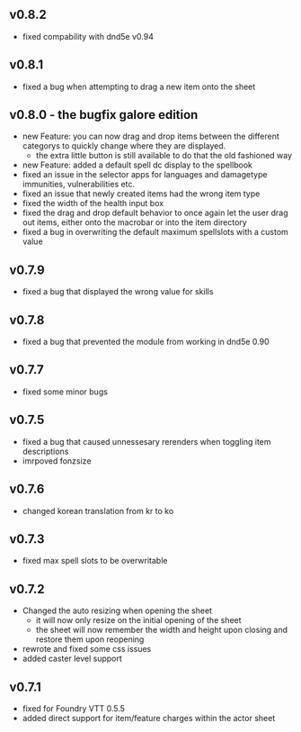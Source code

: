 ## v0.8.2
 - fixed compability with dnd5e v0.94

## v0.8.1
 - fixed a bug when attempting to drag a new item onto the sheet

## v0.8.0 - the bugfix galore edition
 - new Feature: you can now drag and drop items between the different categorys to quickly change where they are displayed.
    - the extra little button is still available to do that the old fashioned way
 - new Feature: added a default spell dc display to the spellbook
 - fixed an issue in the selector apps for languages and damagetype immunities, vulnerabilities etc.
 - fixed an issue that newly created items had the wrong item type
 - fixed the width of the health input box
 - fixed the drag and drop default behavior to once again let the user drag out items, either onto the macrobar or into the item directory
 - fixed a bug in overwriting the default maximum spellslots with a custom value

## v0.7.9
 - fixed a bug that displayed the wrong value for skills

## v0.7.8
 - fixed a bug that prevented the module from working in dnd5e 0.90

## v0.7.7
 - fixed some minor bugs

## v0.7.5
 - fixed a bug that caused unnessesary rerenders when toggling item descriptions
 - imrpoved fonzsize

## v0.7.6
 - changed korean translation from kr to ko

## v0.7.3
 - fixed max spell slots to be overwritable

## v0.7.2
  - Changed the auto resizing when opening the sheet
    - it will now only resize on the initial opening of the sheet
    - the sheet will now remember the width and height upon closing and restore them upon reopening
  - rewrote and fixed some css issues
  - added caster level support

## v0.7.1
 - fixed for Foundry VTT 0.5.5
 - added direct support for item/feature charges within the actor sheet

